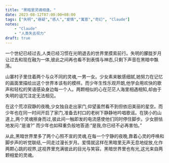 ```yaml
---
title: "黑暗里灵魂相逢。"
date: 2023-08-12T07:00:00+08:00
tags: ["失明","悬疑","感人","爱情","寓意","奇幻", "Claude"]
notes:
    - "Claude"
    - "人类失去视力"
draft: true
---
```


一个世纪已经过去,人类已经习惯在光明退去的世界里摸索前行。失明的朦胧岁月让过去和现在融为一体,彼此之间再也看不到表情与神态,只剩下声音在黑暗中飘荡。

山寨村子里住着两个与众不同的灵魂,一男一女。少女素来敏感细腻,她努力在记忆的画面里描绘出这个世界本该有的模样。而少年生性乐观开朗,他学会用欢快的歌声和轻松的笑语感染身边每一个人。两颗相似的心在茫茫人海里相遇相知,却由于失明的诅咒注定无法相见。

在这个荒凉寂静的夜晚,少女独自走出家门,仰望虽然看不到但依旧美丽的星空。而少年也在同一时间开启了家门,准备去村口的老树下静静地吟唱歌谣。在狭小的山道上,两个灵魂擦身而过,彼此间一触即发的电流感使他们同时停住脚步。少女胆怯地发问:“是谁?” 而少年也如释重负般地答道:“是我,你已经不必再害怕。”

从此,黑暗世界里多了两个心照不宣的灵魂,在每一个宁静的夜晚,靠着心灵的呼唤和脚步声的听觉联结,一同走过漫长岁月。爱情就这样在黑暗里无声无息地绽放,化作两颗心跳的视界,这视界里充满彼此的目光与笑容。黑暗世界里也有光,这光来自两颗相爱的灵魂。